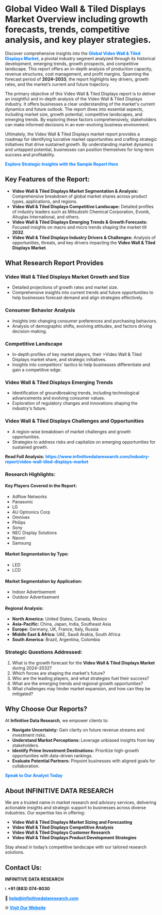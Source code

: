 <h1>Global Video Wall & Tiled Displays Market Overview including growth forecasts, trends, competitive analysis, and key player strategies.</h1>
<p>
Discover comprehensive insights into the 
<a href="https://www.infinitivedataresearch.com/industry-report/video-wall-tiled-displays-market" rel="dofollow" style="color: #007BFF; text-decoration: none;"><strong>Global Video Wall & Tiled Displays Market</strong></a>, a pivotal industry segment analyzed through its historical development, emerging trends, growth prospects, and competitive landscape. This report offers an in-depth analysis of production capacity, revenue structures, cost management, and profit margins. Spanning the forecast period of <strong>2024–2033</strong>, the report highlights key drivers, growth rates, and the market’s current and future trajectory.
</p>
<p>
The primary objective of this Video Wall & Tiled Displays report is to deliver an insightful and in-depth analysis of the Video Wall & Tiled Displays industry. It offers businesses a clear understanding of the market's current dynamics and future outlook. The report dives into essential aspects, including market size, growth potential, competitive landscapes, and emerging trends. By exploring these factors comprehensively, stakeholders can make informed decisions in an ever-evolving business environment.
</p>
<p>
Ultimately, the Video Wall & Tiled Displays market report provides a roadmap for identifying lucrative market opportunities and crafting strategic initiatives that drive sustained growth. By understanding market dynamics and untapped potential, businesses can position themselves for long-term success and profitability.
</p>
<p>
<a href="https://www.infinitivedataresearch.com/request-sample/reportId=106847" style="color: #007BFF; text-decoration: none;"><strong>Explore Strategic Insights with the Sample Report Here</strong></a>
</p>

<h2>Key Features of the Report:</h2>
<ul>
<li><strong>Video Wall & Tiled Displays Market Segmentation & Analysis:</strong> Comprehensive breakdown of global market shares across product types, applications, and regions.</li>
<li><strong>Video Wall & Tiled Displays Competitive Landscape:</strong> Detailed profiles of industry leaders such as Mitsubishi Chemical Corporation, Evonik, Altuglas International, and others.</li>
<li><strong>Video Wall & Tiled Displays Emerging Trends & Growth Forecasts:</strong> Focused insights on macro and micro trends shaping the market till <strong>2032</strong>.</li>
<li><strong>Video Wall & Tiled Displays Industry Drivers & Challenges:</strong> Analysis of opportunities, threats, and key drivers impacting the <strong>Video Wall & Tiled Displays Market</strong>.</li>
</ul>

<h2>What Research Report Provides</h2>
<h3>Video Wall & Tiled Displays Market Growth and Size</h3>
<ul>
<li>Detailed projections of growth rates and market size.</li>
<li>Comprehensive insights into current trends and future opportunities to help businesses forecast demand and align strategies effectively.</li>
</ul>

<h3>Consumer Behavior Analysis</h3>
<ul>
<li>Insights into changing consumer preferences and purchasing behaviors.</li>
<li>Analysis of demographic shifts, evolving attitudes, and factors driving decision-making.</li>
</ul>

<h3>Competitive Landscape</h3>
<ul>
<li>In-depth profiles of key market players, their >Video Wall & Tiled Displays market share, and strategic initiatives.</li>
<li>Insights into competitors' tactics to help businesses differentiate and gain a competitive edge.</li>
</ul>

<h3>Video Wall & Tiled Displays Emerging Trends</h3>
<ul>
<li>Identification of groundbreaking trends, including technological advancements and evolving consumer values.</li>
<li>Exploration of regulatory changes and innovations shaping the industry's future.</li>
</ul>

<h3>Video Wall & Tiled Displays Challenges and Opportunities</h3>
<ul>
<li>A region-wise breakdown of market challenges and growth opportunities.</li>
<li>Strategies to address risks and capitalize on emerging opportunities for sustained growth.</li>
</ul>
<p><strong>Read Full Analysis:</strong> <a href="https://www.infinitivedataresearch.com/industry-report/video-wall-tiled-displays-market" rel="dofollow" style="color: #007BFF; text-decoration: none;"><strong>https://www.infinitivedataresearch.com/industry-report/video-wall-tiled-displays-market</strong></a></p>
<h3>Research Highlights:</h3>
<h4>Key Players Covered in the Report:</h4>
<ul><li>Adflow Networks</li><li>Panasonic</li><li>LG</li><li>AU Optronics Corp</li><li>Omnivex</li><li>Philips</li><li>Sony</li><li>NEC Display Solutions</li><li>Navori</li><li>Samsung</li></ul>
<h4>Market Segmentation by Type:</h4>
<ul><li>LED</li><li>LCD</li></ul>
<h4>Market Segmentation by Application:</h4>
<ul><li>Indoor Advertisement</li><li>Outdoor Advertisement</li></ul>

<h4>Regional Analysis:</h4>
<ul>
<li><strong>North America:</strong> United States, Canada, Mexico</li>
<li><strong>Asia-Pacific:</strong> China, Japan, India, Southeast Asia</li>
<li><strong>Europe:</strong> Germany, UK, France, Italy, Russia</li>
<li><strong>Middle East & Africa:</strong> UAE, Saudi Arabia, South Africa</li>
<li><strong>South America:</strong> Brazil, Argentina, Colombia</li>
</ul>

<h3>Strategic Questions Addressed:</h3>
<ol>
<li>What is the growth forecast for the <strong>Video Wall & Tiled Displays Market</strong> during 2024–2032?</li>
<li>Which forces are shaping the market's future?</li>
<li>Who are the leading players, and what strategies fuel their success?</li>
<li>What are the emerging trends and regional growth opportunities?</li>
<li>What challenges may hinder market expansion, and how can they be mitigated?</li>
</ol>

<h2>Why Choose Our Reports?</h2>
<p>At <strong>Infinitive Data Research</strong>, we empower clients to:</p>
<ul>
<li><strong>Navigate Uncertainty:</strong> Gain clarity on future revenue streams and investment risks.</li>
<li><strong>Understand Market Perceptions:</strong> Leverage unbiased insights from key stakeholders.</li>
<li><strong>Identify Prime Investment Destinations:</strong> Prioritize high-growth opportunities with data-driven rankings.</li>
<li><strong>Evaluate Potential Partners:</strong> Pinpoint businesses with aligned goals for collaboration.</li>
</ul>
<p><a href="https://www.infinitivedataresearch.com/industry-report/video-wall-tiled-displays-market" rel="dofollow" style="color: #007BFF; text-decoration: none;"><strong>Speak to Our Analyst Today</strong></a></p>

<h2>About INFINITIVE DATA RESEARCH</h2>
<p>We are a trusted name in market research and advisory services, delivering actionable insights and strategic support to businesses across diverse industries. Our expertise lies in offering:</p>
<ul>
<li><strong>Video Wall & Tiled Displays Market Sizing and Forecasting</strong></li>
<li><strong>Video Wall & Tiled Displays Competitive Analysis</strong></li>
<li><strong>Video Wall & Tiled Displays Customer Research</strong></li>
<li><strong>Video Wall & Tiled Displays Product Development Strategies</strong></li>
</ul>
<p>Stay ahead in today’s competitive landscape with our tailored research solutions.</p>

<h2>Contact Us:</h2>
<p><strong>INFINITIVE DATA RESEARCH</strong></p>
<p>📞 <strong>+91 (883) 074-8030</strong></p>
<p>📧 <strong><a href="mailto:help@infinitivedataresearch.com" style="color: #007BFF;">help@infinitivedataresearch.com</a></strong></p>
<p>🌐 <strong><a href="https://www.infinitivedataresearch.com" rel="dofollow" style="color: #007BFF;">Visit Our Website</a></strong></p>